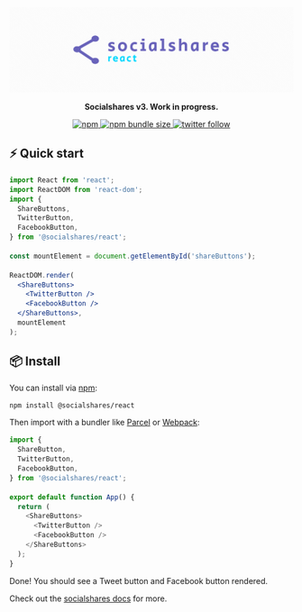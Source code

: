<p align="center">
  <a href="https://socialshar.es/">
    <img src="./assets/readme-react-logo.png" alt="Socialshares" />
  </a>
</p>

<p align="center">
  <strong>Socialshares v3. Work in progress.</strong>
</p>

<p align="center">
  <a href="https://npm.im/@socialshares/react">
    <img src="https://img.shields.io/npm/v/@socialshares/react?style=for-the-badge&color=%236862BA" alt="npm" />
  </a>
  <a href="https://bundlephobia.com/result?p=@socialshares/react">
    <img src="https://img.shields.io/bundlephobia/minzip/@socialshares/react?style=for-the-badge&color=%236862BA" alt="npm bundle size" />
  </a>
  <a href="https://twitter.com/sunnysinghio">
    <img src="https://img.shields.io/twitter/follow/sunnysinghio?style=for-the-badge&color=%236862BA" alt="twitter follow" />
  </a>
</p>

## ⚡️ Quick start

```jsx
import React from 'react';
import ReactDOM from 'react-dom';
import {
  ShareButtons,
  TwitterButton,
  FacebookButton,
} from '@socialshares/react';

const mountElement = document.getElementById('shareButtons');

ReactDOM.render(
  <ShareButtons>
    <TwitterButton />
    <FacebookButton />
  </ShareButtons>,
  mountElement
);
```

## 📦 Install

You can install via [npm](https://www.npmjs.com/):

```sh
npm install @socialshares/react
```

Then import with a bundler like [Parcel](https://parceljs.org/) or [Webpack](https://webpack.js.org/):

```js
import {
  ShareButton,
  TwitterButton,
  FacebookButton,
} from '@socialshares/react';

export default function App() {
  return (
    <ShareButtons>
      <TwitterButton />
      <FacebookButton />
    </ShareButtons>
  );
}
```

Done! You should see a Tweet button and Facebook button rendered.

Check out the [socialshares docs](https://socialshar.es/) for more.
